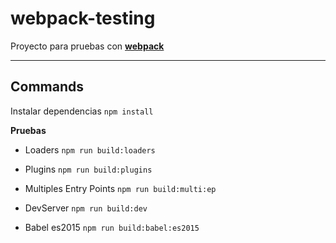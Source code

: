 # webpack-testing
Proyecto para pruebas con **[webpack](https://webpack.js.org/)**

----
## Commands

Instalar dependencias ``npm install``

**Pruebas**

- Loaders ``npm run build:loaders``

- Plugins ``npm run build:plugins``

- Multiples Entry Points ``npm run build:multi:ep``

- DevServer ``npm run build:dev``

- Babel es2015 ``npm run build:babel:es2015``
